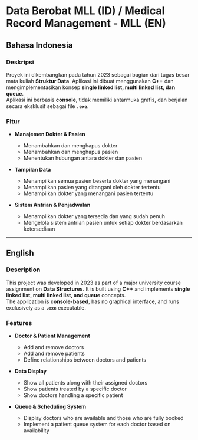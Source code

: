# **Data Berobat MLL (ID) / Medical Record Management - MLL (EN)**

## **Bahasa Indonesia**

### **Deskripsi**
Proyek ini dikembangkan pada tahun 2023 sebagai bagian dari tugas besar mata kuliah **Struktur Data**. Aplikasi ini dibuat menggunakan **C++** dan mengimplementasikan konsep **single linked list, multi linked list, dan queue**.  
Aplikasi ini berbasis **console**, tidak memiliki antarmuka grafis, dan berjalan secara eksklusif sebagai file **`.exe`**.

### **Fitur**
- **Manajemen Dokter & Pasien**  
  - Menambahkan dan menghapus dokter  
  - Menambahkan dan menghapus pasien  
  - Menentukan hubungan antara dokter dan pasien  

- **Tampilan Data**  
  - Menampilkan semua pasien beserta dokter yang menangani  
  - Menampilkan pasien yang ditangani oleh dokter tertentu  
  - Menampilkan dokter yang menangani pasien tertentu  

- **Sistem Antrian & Penjadwalan**  
  - Menampilkan dokter yang tersedia dan yang sudah penuh  
  - Mengelola sistem antrian pasien untuk setiap dokter berdasarkan ketersediaan  

---

## **English**

### **Description**
This project was developed in 2023 as part of a major university course assignment on **Data Structures**. It is built using **C++** and implements **single linked list, multi linked list, and queue** concepts.  
The application is **console-based**, has no graphical interface, and runs exclusively as a **`.exe`** executable.

### **Features**
- **Doctor & Patient Management**  
  - Add and remove doctors  
  - Add and remove patients  
  - Define relationships between doctors and patients  

- **Data Display**  
  - Show all patients along with their assigned doctors  
  - Show patients treated by a specific doctor  
  - Show doctors handling a specific patient  

- **Queue & Scheduling System**  
  - Display doctors who are available and those who are fully booked  
  - Implement a patient queue system for each doctor based on availability  
